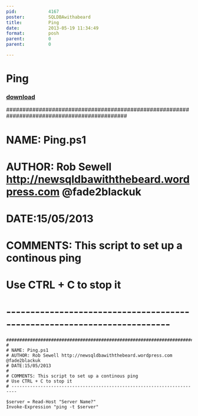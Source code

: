 ```yaml
---
pid:            4167
poster:         SQLDBAwithabeard
title:          Ping
date:           2013-05-19 11:34:49
format:         posh
parent:         0
parent:         0

---
```


# Ping

### [download](4167.ps1)

#############################################################################################
#
# NAME: Ping.ps1
# AUTHOR: Rob Sewell http://newsqldbawiththebeard.wordpress.com @fade2blackuk
# DATE:15/05/2013
#
# COMMENTS: This script to set up a continous ping 
# Use CTRL + C to stop it
# ------------------------------------------------------------------------


```posh
#############################################################################################
#
# NAME: Ping.ps1
# AUTHOR: Rob Sewell http://newsqldbawiththebeard.wordpress.com @fade2blackuk
# DATE:15/05/2013
#
# COMMENTS: This script to set up a continous ping 
# Use CTRL + C to stop it
# ------------------------------------------------------------------------

$server = Read-Host "Server Name?"
Invoke-Expression "ping -t $server"
```
